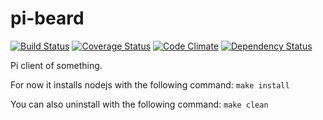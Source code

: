 pi-beard
========
[![Build Status](https://travis-ci.org/eiriksm/pi-beard.svg)](https://travis-ci.org/eiriksm/pi-beard)
[![Coverage Status](http://img.shields.io/coveralls/eiriksm/pi-beard.svg)](https://coveralls.io/r/eiriksm/pi-beard?branch=master)
[![Code Climate](http://img.shields.io/codeclimate/github/eiriksm/pi-beard.svg)](https://codeclimate.com/github/eiriksm/pi-beard)
[![Dependency Status](https://david-dm.org/eiriksm/pi-beard.svg?theme=shields.io)](https://david-dm.org/eiriksm/pi-beard)

Pi client of something.

For now it installs nodejs with the following command:
`make install`

You can also uninstall with the following command:
`make clean`
